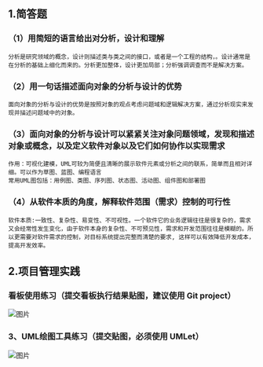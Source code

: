 ## 1.简答题
### **（1）用简短的语言给出对分析，设计和理解**
    分析是研究领域的概念，设计则描述类与类之间的接口，或者是一个工程的结构，。设计通常是在分析的基础上细化而来的。分析更加整体，设计更加局部；分析强调调查而不是解决方案。

### **（2）用一句话描述面向对象的分析与设计的优势**
    面向对象的分析与设计的优势是按照对象的观点考虑问题域和逻辑解决方案，通过分析现实来发现并描述问题域中的对象。
### **（3）面向对象的分析与设计可以紧紧关注对象问题领域，发现和描述对象或概念，以及定义软件对象以及它们如何协作以实现需求**
    作用：可视化建模，UML可较为简便且清晰的展示软件元素或分析之间的联系，简单而且相对详细。可以作为草图、蓝图、编程语言 
    常用UML图包括：用例图、类图、序列图、状态图、活动图、组件图和部署图

### **（4）从软件本质的角度，解释软件范围（需求）控制的可行性**
    软件本质:一致性、复杂性、易变性、不可视性。一个软件它的业务逻辑往往是很复杂的，需求又会经常性发生变化，由于软件本身的复杂性、不可预见性，需求和开发范围往往是模糊的。所以更需要对软件需求的控制，对目标系统提出完整而清楚的要求, 这样可以有效降低开发成本，提高开发效率。

## 2.项目管理实践
###        看板使用练习（提交看板执行结果贴图，建议使用 Git project）

![图片](http://39.105.159.23:8080/uploads/pic/20190323/1553353361496.png)

###   **3、UML绘图工具练习（提交贴图，必须使用 UMLet）**

![图片](http://39.105.159.23:8080/uploads/pic/20190323/1553353222819.png)
